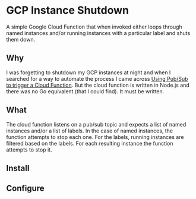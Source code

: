 # GCP Instance Shutdown

A simple Google Cloud Function that when invoked either loops through named instances and/or running instances with a particular label and shuts them down.

## Why

I was forgetting to shutdown my GCP instances at night and when I searched for a way to automate the process I came across [Using Pub/Sub to trigger a Cloud Function](https://cloud.google.com/scheduler/docs/tut-pub-sub). But the cloud function is written in Node.js and there was no Go equivalent (that I could find). It must be written.

## What

The cloud function listens on a pub/sub topic and expects a list of named instances and/or a list of labels. In the case of named instances, the function attempts to stop each one. For the labels, running instances are filtered based on the labels. For each resulting instance the function attempts to stop it.

## Install

## Configure
